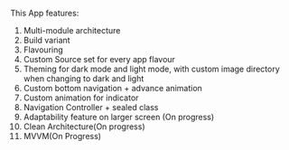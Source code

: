 This App features:
1. Multi-module architecture
2. Build variant
3. Flavouring 
4. Custom Source set for every app flavour
5. Theming for dark mode and light mode, with custom image directory when changing to dark and light
6. Custom bottom navigation + advance animation
7. Custom animation for indicator
8. Navigation Controller + sealed class
9. Adaptability feature on larger screen (On progress)
10. Clean Architecture(On progress)
11. MVVM(On Progress)
